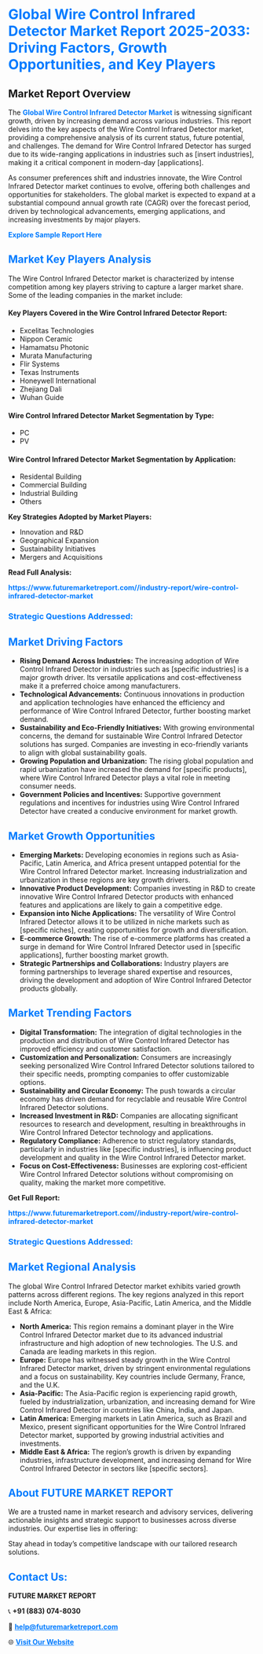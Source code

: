 <h1 style="color: #007BFF;">Global Wire Control Infrared Detector Market Report 2025-2033: Driving Factors, Growth Opportunities, and Key Players</h1>

<section id="overview">
<h2>Market Report Overview</h2>
<p>The <a href="https://www.futuremarketreport.com//industry-report/wire-control-infrared-detector-market" style="color: #007BFF; text-decoration: none;"><strong>Global Wire Control Infrared Detector Market</strong></a> is witnessing significant growth, driven by increasing demand across various industries. This report delves into the key aspects of the Wire Control Infrared Detector market, providing a comprehensive analysis of its current status, future potential, and challenges. The demand for Wire Control Infrared Detector has surged due to its wide-ranging applications in industries such as [insert industries], making it a critical component in modern-day [applications].</p>
<p>As consumer preferences shift and industries innovate, the Wire Control Infrared Detector market continues to evolve, offering both challenges and opportunities for stakeholders. The global market is expected to expand at a substantial compound annual growth rate (CAGR) over the forecast period, driven by technological advancements, emerging applications, and increasing investments by major players.</p>
</section>

<section id="overview">
<p><a href="https://www.futuremarketreport.com//request-sample/reportId=86434" style="color: #007BFF; text-decoration: none;"><strong>Explore Sample Report Here</strong></a></p>
</section>

<section id="key-players">
<h2 style="color: #007BFF;">Market Key Players Analysis</h2>
<p>The Wire Control Infrared Detector market is characterized by intense competition among key players striving to capture a larger market share. Some of the leading companies in the market include:</p>
<h4>Key Players Covered in the Wire Control Infrared Detector Report:</h4>
<ul><li>Excelitas Technologies</li><li>Nippon Ceramic</li><li>Hamamatsu Photonic</li><li>Murata Manufacturing</li><li>Flir Systems</li><li>Texas Instruments</li><li>Honeywell International</li><li>Zhejiang Dali</li><li>Wuhan Guide</li></ul>
<h4>Wire Control Infrared Detector Market Segmentation by Type:</h4>
<ul><li>PC</li><li>PV</li></ul>

<h4>Wire Control Infrared Detector Market Segmentation by Application:</h4>
<ul><li>Residental Building</li><li>Commercial Building</li><li>Industrial Building</li><li>Others</li></ul>
<p><strong>Key Strategies Adopted by Market Players:</strong></p>
<ul>
<li>Innovation and R&D</li>
<li>Geographical Expansion</li>
<li>Sustainability Initiatives</li>
<li>Mergers and Acquisitions</li>
</ul>
</section>

<section>
<p><strong>Read Full Analysis: </strong></p><a href="https://www.futuremarketreport.com//industry-report/wire-control-infrared-detector-market" style="color: #007BFF; text-decoration: none;"><strong>https://www.futuremarketreport.com//industry-report/wire-control-infrared-detector-market</strong></a>
<h3 style="color: #007BFF;">Strategic Questions Addressed:</h3>
</section>

<section id="driving-factors">
<h2 style="color: #007BFF;">Market Driving Factors</h2>
<ul>
<li><strong>Rising Demand Across Industries:</strong> The increasing adoption of Wire Control Infrared Detector in industries such as [specific industries] is a major growth driver. Its versatile applications and cost-effectiveness make it a preferred choice among manufacturers.</li>
<li><strong>Technological Advancements:</strong> Continuous innovations in production and application technologies have enhanced the efficiency and performance of Wire Control Infrared Detector, further boosting market demand.</li>
<li><strong>Sustainability and Eco-Friendly Initiatives:</strong> With growing environmental concerns, the demand for sustainable Wire Control Infrared Detector solutions has surged. Companies are investing in eco-friendly variants to align with global sustainability goals.</li>
<li><strong>Growing Population and Urbanization:</strong> The rising global population and rapid urbanization have increased the demand for [specific products], where Wire Control Infrared Detector plays a vital role in meeting consumer needs.</li>
<li><strong>Government Policies and Incentives:</strong> Supportive government regulations and incentives for industries using Wire Control Infrared Detector have created a conducive environment for market growth.</li>
</ul>
</section>

<section id="growth-opportunities">
<h2 style="color: #007BFF;">Market Growth Opportunities</h2>
<ul>
<li><strong>Emerging Markets:</strong> Developing economies in regions such as Asia-Pacific, Latin America, and Africa present untapped potential for the Wire Control Infrared Detector market. Increasing industrialization and urbanization in these regions are key growth drivers.</li>
<li><strong>Innovative Product Development:</strong> Companies investing in R&D to create innovative Wire Control Infrared Detector products with enhanced features and applications are likely to gain a competitive edge.</li>
<li><strong>Expansion into Niche Applications:</strong> The versatility of Wire Control Infrared Detector allows it to be utilized in niche markets such as [specific niches], creating opportunities for growth and diversification.</li>
<li><strong>E-commerce Growth:</strong> The rise of e-commerce platforms has created a surge in demand for Wire Control Infrared Detector used in [specific applications], further boosting market growth.</li>
<li><strong>Strategic Partnerships and Collaborations:</strong> Industry players are forming partnerships to leverage shared expertise and resources, driving the development and adoption of Wire Control Infrared Detector products globally.</li>
</ul>
</section>

<section id="trending-factors">
<h2 style="color: #007BFF;">Market Trending Factors</h2>
<ul>
<li><strong>Digital Transformation:</strong> The integration of digital technologies in the production and distribution of Wire Control Infrared Detector has improved efficiency and customer satisfaction.</li>
<li><strong>Customization and Personalization:</strong> Consumers are increasingly seeking personalized Wire Control Infrared Detector solutions tailored to their specific needs, prompting companies to offer customizable options.</li>
<li><strong>Sustainability and Circular Economy:</strong> The push towards a circular economy has driven demand for recyclable and reusable Wire Control Infrared Detector solutions.</li>
<li><strong>Increased Investment in R&D:</strong> Companies are allocating significant resources to research and development, resulting in breakthroughs in Wire Control Infrared Detector technology and applications.</li>
<li><strong>Regulatory Compliance:</strong> Adherence to strict regulatory standards, particularly in industries like [specific industries], is influencing product development and quality in the Wire Control Infrared Detector market.</li>
<li><strong>Focus on Cost-Effectiveness:</strong> Businesses are exploring cost-efficient Wire Control Infrared Detector solutions without compromising on quality, making the market more competitive.</li>
</ul>
</section>

<section>
<p><strong>Get Full Report: </strong></p><a href="https://www.futuremarketreport.com//industry-report/wire-control-infrared-detector-market" style="color: #007BFF; text-decoration: none;"><strong>https://www.futuremarketreport.com//industry-report/wire-control-infrared-detector-market</strong></a>
<h3 style="color: #007BFF;">Strategic Questions Addressed:</h3>
</section>


<section id="regional-analysis">
<h2 style="color: #007BFF;">Market Regional Analysis</h2>
<p>The global Wire Control Infrared Detector market exhibits varied growth patterns across different regions. The key regions analyzed in this report include North America, Europe, Asia-Pacific, Latin America, and the Middle East & Africa:</p>
<ul>
<li><strong>North America:</strong> This region remains a dominant player in the Wire Control Infrared Detector market due to its advanced industrial infrastructure and high adoption of new technologies. The U.S. and Canada are leading markets in this region.</li>
<li><strong>Europe:</strong> Europe has witnessed steady growth in the Wire Control Infrared Detector market, driven by stringent environmental regulations and a focus on sustainability. Key countries include Germany, France, and the U.K.</li>
<li><strong>Asia-Pacific:</strong> The Asia-Pacific region is experiencing rapid growth, fueled by industrialization, urbanization, and increasing demand for Wire Control Infrared Detector in countries like China, India, and Japan.</li>
<li><strong>Latin America:</strong> Emerging markets in Latin America, such as Brazil and Mexico, present significant opportunities for the Wire Control Infrared Detector market, supported by growing industrial activities and investments.</li>
<li><strong>Middle East & Africa:</strong> The region’s growth is driven by expanding industries, infrastructure development, and increasing demand for Wire Control Infrared Detector in sectors like [specific sectors].</li>
</ul>
</section>

<footer>
<h2 style="color: #007BFF;">About FUTURE MARKET REPORT</h2>
<p>We are a trusted name in market research and advisory services, delivering actionable insights and strategic support to businesses across diverse industries. Our expertise lies in offering:</p>

<p>Stay ahead in today’s competitive landscape with our tailored research solutions.</p>

<h2 style="color: #007BFF;">Contact Us:</h2>
<p><strong>FUTURE MARKET REPORT</strong></p>
<p>📞 <strong>+91 (883) 074-8030</strong></p>
<p>📧 <strong><a href="mailto:help@futuremarketreport.com" style="color: #007BFF;">help@futuremarketreport.com</a></strong></p>
<p>🌐 <strong><a href="https://www.futuremarketreport.com/" style="color: #007BFF;">Visit Our Website</a></strong></p>
</footer>